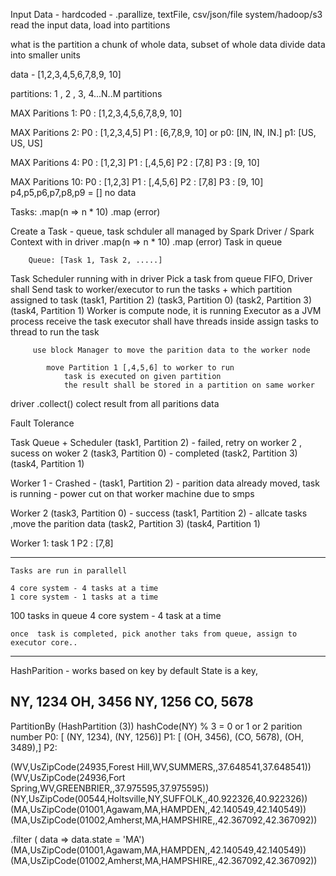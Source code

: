 Input Data - hardcoded  - .parallize, textFile, csv/json/file system/hadoop/s3
read the input data, load into partitions

what is the partition
a chunk of whole data, subset of whole data
divide data into smaller units

data - [1,2,3,4,5,6,7,8,9, 10]

partitions: 1   , 2 , 3, 4...N..M partitions

MAX Paritions 1:
P0 : [1,2,3,4,5,6,7,8,9, 10]

MAX Paritions 2:
P0 : [1,2,3,4,5]
P1 : [6,7,8,9, 10]
or
p0: [IN, IN, IN.]
p1: [US, US, US]


MAX Paritions 4:
P0 : [1,2,3]
P1 : [,4,5,6]
P2 : [7,8]
P3 : [9, 10]


MAX Paritions 10:
P0 : [1,2,3]
P1 : [,4,5,6]
P2 : [7,8]
P3 : [9, 10]
p4,p5,p6,p7,p8,p9 = [] no data


Tasks:
.map(n => n * 10)
.map (error)


Create a Task - queue, task schduler all managed by Spark Driver / Spark Context with in driver
.map(n => n * 10)
.map (error)
Task in queue

        Queue: [Task 1, Task 2, .....]

Task Scheduler running with in driver
Pick a task from queue FIFO,
Driver shall Send task  to worker/executor to run the tasks + which partition assigned to task
(task1, Partition 2)
(task3, Partition 0)
(task2, Partition 3)
(task4, Partition 1)
Worker is compute node,
it is running Executor as a JVM process
receive the task
executor shall have threads inside
assign tasks to thread to run the task

         use block Manager to move the parition data to the worker node 
            
            move Partition 1 [,4,5,6] to worker to run 
                task is executed on given partition
                the result shall be stored in a partition on same worker 

driver
.collect() colect result from all paritions data

Fault Tolerance

Task Queue + Scheduler
(task1, Partition 2) - failed, retry on worker 2 , sucess on woker 2
(task3, Partition 0) - completed
(task2, Partition 3)
(task4, Partition 1)

Worker 1 - Crashed -
(task1, Partition 2) - parition data already moved, task is running - power cut on that worker machine due to smps

Worker 2
(task3, Partition 0) - success
(task1, Partition 2) - allcate tasks ,move the parition data
(task2, Partition 3)
(task4, Partition 1)


Worker 1:
task 1
P2 : [7,8]

----

    Tasks are run in parallell

    4 core system - 4 tasks at a time 
    1 core system - 1 tasks at a time 


100 tasks in queue
4 core system - 4 task at a time

    once  task is completed, pick another taks from queue, assign to executor core..
------

HashParition - works based on key by default 
State is a key, 

NY, 1234
OH, 3456
NY, 1256
CO, 5678
----

PartitionBy (HashPartition (3))
hashCode(NY) %  3 = 0 or 1 or 2 parition number
P0: [ (NY, 1234), (NY, 1256)]
P1: [ (OH, 3456), (CO, 5678), (OH, 3489),]
P2: 


(WV,UsZipCode(24935,Forest Hill,WV,SUMMERS,,37.648541,37.648541))
(WV,UsZipCode(24936,Fort Spring,WV,GREENBRIER,,37.975595,37.975595))
(NY,UsZipCode(00544,Holtsville,NY,SUFFOLK,,40.922326,40.922326))
(MA,UsZipCode(01001,Agawam,MA,HAMPDEN,,42.140549,42.140549))
(MA,UsZipCode(01002,Amherst,MA,HAMPSHIRE,,42.367092,42.367092))

.filter ( data => data.state = 'MA')
(MA,UsZipCode(01001,Agawam,MA,HAMPDEN,,42.140549,42.140549))
(MA,UsZipCode(01002,Amherst,MA,HAMPSHIRE,,42.367092,42.367092))